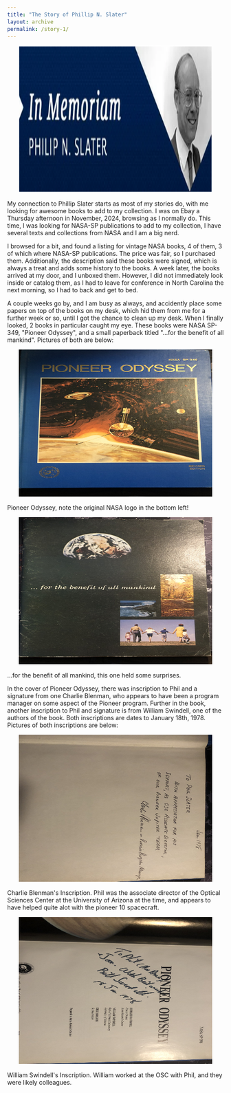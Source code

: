 ```yaml
---
title: "The Story of Phillip N. Slater"
layout: archive
permalink: /story-1/
---
```

<p align="center">
    <img width="450" height="342" src='/images/Phil_Slater.PNG'>
</p>
My connection to Phillip Slater starts as most of my stories do, with me looking for awesome books to add to my collection. I was on Ebay a Thursday afternoon in November, 2024, browsing as I normally do. This time, I was looking for NASA-SP publications to add to my collection, I have several texts and collections from NASA and I am a big nerd.

I browsed for a bit, and found a listing for vintage NASA books, 4 of them, 3 of which where NASA-SP publications. The price was fair, so I purchased them. Additionally, the description said these books were signed, which is always a treat and adds some history to the books. A week later, the books arrived at my door, and I unboxed them. However, I did not immediately look inside or catalog them, as I had to leave for conference in North Carolina the next morning, so I had to back and get to bed.

A couple weeks go by, and I am busy as always, and accidently place some papers on top of the books on my desk, which hid them from me for a further week or so, until I got the chance to clean up my desk. When I finally looked, 2 books in particular caught my eye. These books were NASA SP-349, "Pioneer Odyssey", and a small paperback titled "...for the benefit of all mankind". Pictures of both are below:
<p align="center">
    <img width="450" height="342" src='/images/Pioneer_Odyssey.jpg'>
</p>
Pioneer Odyssey, note the original NASA logo in the bottom left!

<p align="center">
    <img width="450" height="342" src='/images/ftboam.jpg'>
</p>
...for the benefit of all mankind, this one held some surprises.

In the cover of Pioneer Odyssey, there was inscription to Phil and a signature from one Charlie Blenman, who appears to have been a program manager on some aspect of the Pioneer program. Further in the book, another inscription to Phil and signature is from William Swindell, one of the authors of the book. Both inscriptions are dates to January 18th, 1978. Pictures of both inscriptions are below:
<p align="center">
    <img width="450" height="342" src='/images/1st_inscript.jpg'>
</p>
Charlie Blenman's Inscription. Phil was the associate director of the Optical Sciences Center at the University of Arizona at the time, and appears to have helped quite alot with the pioneer 10 spacecraft.

<p align="center">
    <img width="450" height="342" src='/images/2nd_inscript.jpg'>
</p>
William Swindell's Inscription. William worked at the OSC with Phil, and they were likely colleagues.

